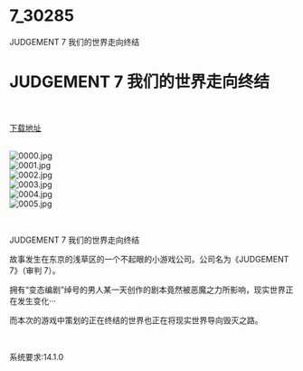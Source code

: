 # 7_30285
JUDGEMENT 7 我们的世界走向终结
# JUDGEMENT 7 我们的世界走向终结
 <br/></br>
[下载地址](https://www.switch520.cc/article/30285 "下载地址")
<br/></br>

<p><img title="0000.jpg" src="https://www.switch520.cc/muke_img/2022_04_26_b936630c1eab4.jpg" alt="0000.jpg"><br>
<img title="0001.jpg" src="https://www.switch520.cc/muke_img/2022_04_26_01723d6642a86.jpg" alt="0001.jpg"><br>
<img title="0002.jpg" src="https://www.switch520.cc/muke_img/2022_04_26_5d71451997c3f.jpg" alt="0002.jpg"><br>
<img title="0003.jpg" src="https://www.switch520.cc/muke_img/2022_04_26_c6d25dfd8d79b.jpg" alt="0003.jpg"><br>
<img title="0004.jpg" src="https://www.switch520.cc/muke_img/2022_04_26_71012673967d4.jpg" alt="0004.jpg"><br>
<img title="0005.jpg" src="https://www.switch520.cc/muke_img/2022_04_26_be761cb1cbfc5.jpg" alt="0005.jpg"></p>
<p>&nbsp;</p>
<p>JUDGEMENT 7 我们的世界走向终结</p>
<p>故事发生在东京的浅草区的一个不起眼的小游戏公司。公司名为《JUDGEMENT 7》（审判 7）。</p>
<p>拥有“变态编剧”绰号的男人某一天创作的剧本竟然被恶魔之力所影响，现实世界正在发生变化···</p>
<p>而本次的游戏中策划的正在终结的世界也正在将现实世界导向毁灭之路。</p>
<p>&nbsp;</p>
<p>系统要求:14.1.0</p>



